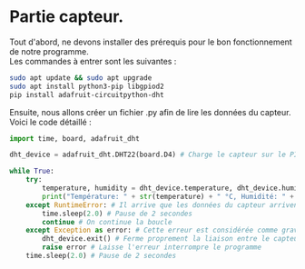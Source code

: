 # Partie capteur.

Tout d'abord, ne devons installer des prérequis pour le bon fonctionnement de notre programme.
<br>Les commandes à entrer sont les suivantes :
```bash
sudo apt update && sudo apt upgrade
sudo apt install python3-pip libgpiod2
pip install adafruit-circuitpython-dht
```
Ensuite, nous allons créer un fichier .py afin de lire les données du capteur.
<br>Voici le code détaillé :
```python
import time, board, adafruit_dht

dht_device = adafruit_dht.DHT22(board.D4) # Charge le capteur sur le PIN GPIO 4

while True:
    try:
        temperature, humidity = dht_device.temperature, dht_device.humidity # Récupère les données du capteur
        print("Température: " + str(temperature) + " °C, Humidité: " + str(humidity) + "%", end="\r") # Affiche ces données dans la console
    except RuntimeError: # Il arrive que les données du capteur arrivent dans le Raspberry en étant corrompues, on ignore donc cette erreur
        time.sleep(2.0) # Pause de 2 secondes
        continue # On continue la boucle
    except Exception as error: # Cette erreur est considérée comme grave, elle n'est pas censée arriver mais on ne sait jamais
        dht_device.exit() # Ferme proprement la liaison entre le capteur et le programme
        raise error # Laisse l'erreur interrompre le programme
    time.sleep(2.0) # Pause de 2 secondes
```
